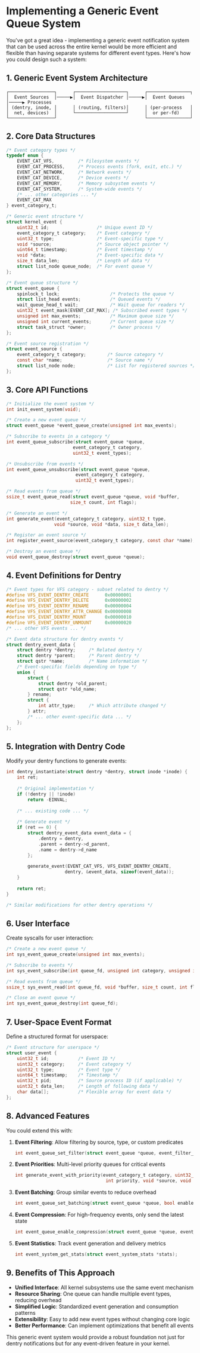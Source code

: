 # Implementing a Generic Event Queue System

You've got a great idea - implementing a generic event notification system that can be used across the entire kernel would be more efficient and flexible than having separate systems for different event types. Here's how you could design such a system:

## 1. Generic Event System Architecture

```
┌─────────────────┐      ┌───────────────────┐      ┌────────────────┐
│  Event Sources  │─────▶│  Event Dispatcher │─────▶│  Event Queues  │─────▶ Processes
│ (dentry, inode, │      │ (routing, filters)│      │ (per-process   │
│  net, devices)  │      └───────────────────┘      │  or per-fd)    │
└─────────────────┘                                 └────────────────┘
```

## 2. Core Data Structures

```c
/* Event category types */
typedef enum {
    EVENT_CAT_VFS,         /* Filesystem events */
    EVENT_CAT_PROCESS,     /* Process events (fork, exit, etc.) */
    EVENT_CAT_NETWORK,     /* Network events */
    EVENT_CAT_DEVICE,      /* Device events */
    EVENT_CAT_MEMORY,      /* Memory subsystem events */
    EVENT_CAT_SYSTEM,      /* System-wide events */
    /* ... other categories ... */
    EVENT_CAT_MAX
} event_category_t;

/* Generic event structure */
struct kernel_event {
    uint32_t id;                  /* Unique event ID */
    event_category_t category;    /* Event category */
    uint32_t type;                /* Event-specific type */
    void *source;                 /* Source object pointer */
    uint64_t timestamp;           /* Event timestamp */
    void *data;                   /* Event-specific data */
    size_t data_len;              /* Length of data */
    struct list_node queue_node;  /* For event queue */
};

/* Event queue structure */
struct event_queue {
    spinlock_t lock;                   /* Protects the queue */
    struct list_head events;           /* Queued events */
    wait_queue_head_t wait;            /* Wait queue for readers */
    uint32_t event_mask[EVENT_CAT_MAX]; /* Subscribed event types */
    unsigned int max_events;           /* Maximum queue size */
    unsigned int current_events;       /* Current queue size */
    struct task_struct *owner;         /* Owner process */
};

/* Event source registration */
struct event_source {
    event_category_t category;        /* Source category */
    const char *name;                 /* Source name */
    struct list_node node;            /* List for registered sources */
};
```

## 3. Core API Functions

```c
/* Initialize the event system */
int init_event_system(void);

/* Create a new event queue */
struct event_queue *event_queue_create(unsigned int max_events);

/* Subscribe to events in a category */
int event_queue_subscribe(struct event_queue *queue, 
                         event_category_t category,
                         uint32_t event_types);

/* Unsubscribe from events */
int event_queue_unsubscribe(struct event_queue *queue,
                          event_category_t category,
                          uint32_t event_types);

/* Read events from queue */
ssize_t event_queue_read(struct event_queue *queue, void *buffer,
                        size_t count, int flags);

/* Generate an event */
int generate_event(event_category_t category, uint32_t type,
                  void *source, void *data, size_t data_len);

/* Register an event source */
int register_event_source(event_category_t category, const char *name);

/* Destroy an event queue */
void event_queue_destroy(struct event_queue *queue);
```

## 4. Event Definitions for Dentry

```c
/* Event types for VFS category - subset related to dentry */
#define VFS_EVENT_DENTRY_CREATE      0x00000001
#define VFS_EVENT_DENTRY_DELETE      0x00000002
#define VFS_EVENT_DENTRY_RENAME      0x00000004
#define VFS_EVENT_DENTRY_ATTR_CHANGE 0x00000008
#define VFS_EVENT_DENTRY_MOUNT       0x00000010
#define VFS_EVENT_DENTRY_UNMOUNT     0x00000020
/* ... other VFS events ... */

/* Event data structure for dentry events */
struct dentry_event_data {
    struct dentry *dentry;     /* Related dentry */
    struct dentry *parent;     /* Parent dentry */
    struct qstr *name;         /* Name information */
    /* Event-specific fields depending on type */
    union {
        struct {
            struct dentry *old_parent;
            struct qstr *old_name;
        } rename;
        struct {
            int attr_type;     /* Which attribute changed */
        } attr;
        /* ... other event-specific data ... */
    };
};
```

## 5. Integration with Dentry Code

Modify your dentry functions to generate events:

```c
int dentry_instantiate(struct dentry *dentry, struct inode *inode) {
    int ret;
    
    /* Original implementation */
    if (!dentry || !inode)
        return -EINVAL;
    
    /* ... existing code ... */
    
    /* Generate event */
    if (ret == 0) {
        struct dentry_event_data event_data = {
            .dentry = dentry,
            .parent = dentry->d_parent,
            .name = dentry->d_name
        };
        
        generate_event(EVENT_CAT_VFS, VFS_EVENT_DENTRY_CREATE,
                      dentry, &event_data, sizeof(event_data));
    }
    
    return ret;
}

/* Similar modifications for other dentry operations */
```

## 6. User Interface

Create syscalls for user interaction:

```c
/* Create a new event queue */
int sys_event_queue_create(unsigned int max_events);

/* Subscribe to events */
int sys_event_subscribe(int queue_fd, unsigned int category, unsigned int types);

/* Read events from queue */
ssize_t sys_event_read(int queue_fd, void *buffer, size_t count, int flags);

/* Close an event queue */
int sys_event_queue_destroy(int queue_fd);
```

## 7. User-Space Event Format

Define a structured format for userspace:

```c
/* Event structure for userspace */
struct user_event {
    uint32_t id;           /* Event ID */
    uint32_t category;     /* Event category */
    uint32_t type;         /* Event type */
    uint64_t timestamp;    /* Timestamp */
    uint32_t pid;          /* Source process ID (if applicable) */
    uint32_t data_len;     /* Length of following data */
    char data[];           /* Flexible array for event data */
};
```

## 8. Advanced Features

You could extend this with:

1. **Event Filtering**: Allow filtering by source, type, or custom predicates
   ```c
   int event_queue_set_filter(struct event_queue *queue, event_filter_func filter, void *filter_data);
   ```

2. **Event Priorities**: Multi-level priority queues for critical events
   ```c
   int generate_event_with_priority(event_category_t category, uint32_t type, 
                                     int priority, void *source, void *data, size_t data_len);
   ```

3. **Event Batching**: Group similar events to reduce overhead
   ```c
   int event_queue_set_batching(struct event_queue *queue, bool enable);
   ```

4. **Event Compression**: For high-frequency events, only send the latest state
   ```c
   int event_queue_enable_compression(struct event_queue *queue, event_category_t category, uint32_t type);
   ```

5. **Event Statistics**: Track event generation and delivery metrics
   ```c
   int event_system_get_stats(struct event_system_stats *stats);
   ```

## 9. Benefits of This Approach

- **Unified Interface**: All kernel subsystems use the same event mechanism
- **Resource Sharing**: One queue can handle multiple event types, reducing overhead
- **Simplified Logic**: Standardized event generation and consumption patterns
- **Extensibility**: Easy to add new event types without changing core logic
- **Better Performance**: Can implement optimizations that benefit all events

This generic event system would provide a robust foundation not just for dentry notifications but for any event-driven feature in your kernel.